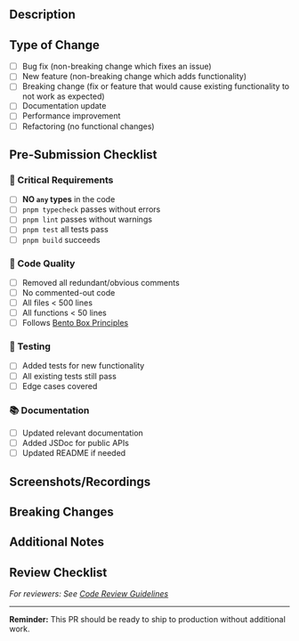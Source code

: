 ## Description

<!-- Provide a brief description of the changes -->

## Type of Change

- [ ] Bug fix (non-breaking change which fixes an issue)
- [ ] New feature (non-breaking change which adds functionality)
- [ ] Breaking change (fix or feature that would cause existing functionality to not work as expected)
- [ ] Documentation update
- [ ] Performance improvement
- [ ] Refactoring (no functional changes)

## Pre-Submission Checklist

### 🚨 Critical Requirements

- [ ] **NO `any` types** in the code
- [ ] `pnpm typecheck` passes without errors
- [ ] `pnpm lint` passes without warnings
- [ ] `pnpm test` all tests pass
- [ ] `pnpm build` succeeds

### 📝 Code Quality

- [ ] Removed all redundant/obvious comments
- [ ] No commented-out code
- [ ] All files < 500 lines
- [ ] All functions < 50 lines
- [ ] Follows [Bento Box Principles](../docs/BENTO_BOX_PRINCIPLES.md)

### 🧪 Testing

- [ ] Added tests for new functionality
- [ ] All existing tests still pass
- [ ] Edge cases covered

### 📚 Documentation

- [ ] Updated relevant documentation
- [ ] Added JSDoc for public APIs
- [ ] Updated README if needed

## Screenshots/Recordings

<!-- If applicable, add screenshots or recordings to help explain your changes -->

## Breaking Changes

<!-- List any breaking changes and migration instructions -->

## Additional Notes

<!-- Any additional information that reviewers should know -->

## Review Checklist

_For reviewers: See [Code Review Guidelines](../docs/CODE_REVIEW_GUIDELINES.md)_

---

**Reminder:** This PR should be ready to ship to production without additional work.
